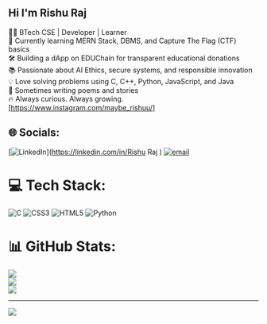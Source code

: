 ## Hi I'm Rishu Raj 
👨‍💻 BTech CSE | Developer | Learner<br/>
🌱 Currently learning MERN Stack, DBMS, and Capture The Flag (CTF) basics<br/>
🛠️ Building a dApp on EDUChain for transparent educational donations<br/>
📚 Passionate about AI Ethics, secure systems, and responsible innovation<br/>
💡 Love solving problems using C, C++, Python, JavaScript, and Java<br/>
📖 Sometimes writing poems and stories<br/>
🔥 Always curious. Always growing.[https://www.instagram.com/maybe_rishuu/]


## 🌐 Socials:
[![LinkedIn](https://img.shields.io/badge/LinkedIn-%230077B5.svg?logo=linkedin&logoColor=white)](https://linkedin.com/in/Rishu Raj ) [![email](https://img.shields.io/badge/Email-D14836?logo=gmail&logoColor=white)](mailto:rishuraj1397@gmail.com) 

# 💻 Tech Stack:
![C](https://img.shields.io/badge/c-%2300599C.svg?style=for-the-badge&logo=c&logoColor=white) ![CSS3](https://img.shields.io/badge/css3-%231572B6.svg?style=for-the-badge&logo=css3&logoColor=white) ![HTML5](https://img.shields.io/badge/html5-%23E34F26.svg?style=for-the-badge&logo=html5&logoColor=white) ![Python](https://img.shields.io/badge/python-3670A0?style=for-the-badge&logo=python&logoColor=ffdd54)
# 📊 GitHub Stats:
![](https://github-readme-stats.vercel.app/api?username=Rishuraj1397&theme=merko&hide_border=false&include_all_commits=false&count_private=false)<br/>
![](https://nirzak-streak-stats.vercel.app/?user=Rishuraj1397&theme=merko&hide_border=false)<br/>
![](https://github-readme-stats.vercel.app/api/top-langs/?username=Rishuraj1397&theme=merko&hide_border=false&include_all_commits=false&count_private=false&layout=compact)

---
[![](https://visitcount.itsvg.in/api?id=Rishuraj1397&icon=7&color=11)](https://visitcount.itsvg.in)

<!-- Proudly created with GPRM ( https://gprm.itsvg.in ) -->
